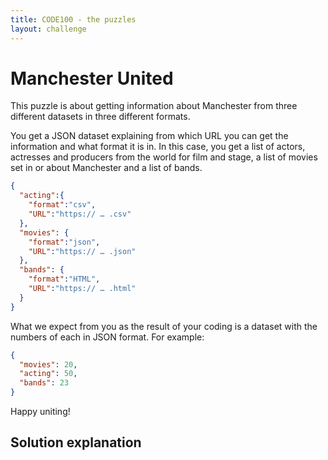 ```yaml
---
title: CODE100 - the puzzles 
layout: challenge
---
```


# Manchester United

This puzzle is about getting information about Manchester from three different datasets in three different formats.

You get a JSON dataset explaining from which URL you can get the information and what format it is in. In this case, you get a list of actors, actresses and producers from the world for film and stage, a list of movies set in or about Manchester and a list of bands. 

```json
{
  "acting":{
    "format":"csv",
    "URL":"https:// … .csv"
  },
  "movies": {
    "format":"json",
    "URL":"https:// … .json"
  },
  "bands": {
    "format":"HTML",
    "URL":"https:// … .html"
  }
}  
```

What we expect from you as the result of your coding is a dataset with the numbers of each in JSON format. For example:

```json
{ 
  "movies": 20, 
  "acting": 50, 
  "bands": 23 
}
```

Happy uniting! 

<!-- details -->
<!-- summary -->
## Solution explanation
<!-- endsummary -->

<!-- enddetails -->

